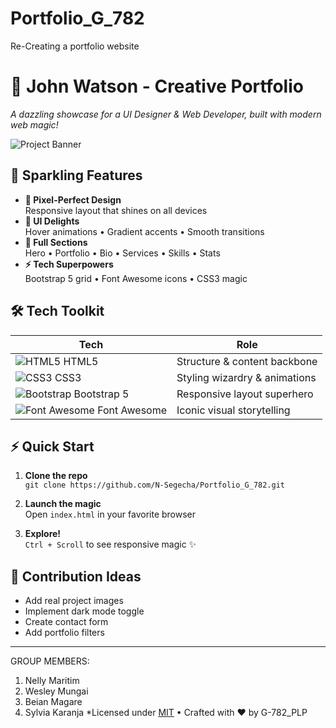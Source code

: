 # Portfolio_G_782
Re-Creating a portfolio website
# 🌟 John Watson - Creative Portfolio 

*A dazzling showcase for a UI Designer & Web Developer, built with modern web magic!*

![Project Banner](https://via.placeholder.com/1200x400/3498db/ffffff?text=Dynamic+Portfolio+Showcase) *<!-- Add real screenshot -->*

## 🚀 Sparkling Features

- **🌈 Pixel-Perfect Design**  
  Responsive layout that shines on all devices
- **🎨 UI Delights**  
  Hover animations • Gradient accents • Smooth transitions
- **📱 Full Sections**  
  Hero • Portfolio • Bio • Services • Skills • Stats
- **⚡ Tech Superpowers**  
  Bootstrap 5 grid • Font Awesome icons • CSS3 magic

## 🛠️ Tech Toolkit

| **Tech**         | **Role**                              | 
|-------------------|---------------------------------------|
| ![HTML5](https://img.icons8.com/color/30/html-5.png) HTML5          | Structure & content backbone         |
| ![CSS3](https://img.icons8.com/color/30/css3.png) CSS3            | Styling wizardry & animations        |
| ![Bootstrap](https://img.icons8.com/color/30/bootstrap.png) Bootstrap 5 | Responsive layout superhero           |
| ![Font Awesome](https://img.icons8.com/color/30/font-awesome.png) Font Awesome | Iconic visual storytelling |

## ⚡ Quick Start

1. **Clone the repo**  
   `git clone https://github.com/N-Segecha/Portfolio_G_782.git`
   
2. **Launch the magic**  
   Open `index.html` in your favorite browser

3. **Explore!**  
   `Ctrl + Scroll` to see responsive magic ✨

## 🌈 Contribution Ideas

- Add real project images
- Implement dark mode toggle
- Create contact form
- Add portfolio filters

---
GROUP MEMBERS:
1. Nelly Maritim
2. Wesley Mungai
3. Beian Magare
4. Sylvia Karanja
*Licensed under [MIT](LICENSE) • Crafted with ❤️ by G-782_PLP 

